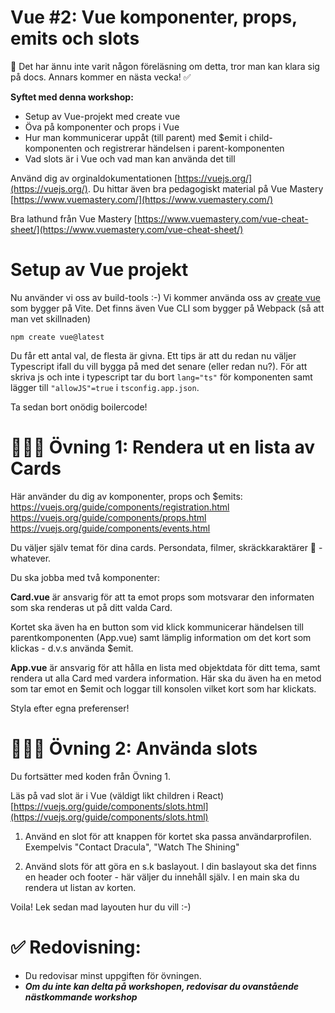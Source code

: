 
# Vue #2: Vue komponenter, props, emits och slots
👋 Det har ännu inte varit någon föreläsning om detta, tror man kan klara sig på docs. Annars kommer en nästa vecka!  ✅ 

**Syftet med denna workshop:** 

* Setup av Vue-projekt med create vue
* Öva på komponenter och props i Vue
* Hur man kommunicerar uppåt (till parent) med $emit i child-komponenten och registrerar händelsen i parent-komponenten
* Vad slots är i Vue och vad man kan använda det till 

Använd dig av orginaldokumentationen [https://vuejs.org/](https://vuejs.org/). Du hittar även bra pedagogiskt material på Vue Mastery [https://www.vuemastery.com/](https://www.vuemastery.com/)

Bra lathund från Vue Mastery [https://www.vuemastery.com/vue-cheat-sheet/](https://www.vuemastery.com/vue-cheat-sheet/)

# Setup av Vue projekt

Nu använder vi oss av build-tools :-) Vi kommer använda oss av  [create vue](https://github.com/vuejs/create-vue) som bygger på Vite. Det finns även Vue CLI som bygger på Webpack (så att man vet skillnaden)

```
npm create vue@latest

```

Du får ett antal val, de flesta är givna. Ett tips är att du redan nu väljer Typescript ifall du vill bygga på med det senare (eller redan nu?). För att skriva js och inte i typescript tar du bort ```lang="ts"``` för komponenten samt lägger till ```"allowJS"=true``` i ```tsconfig.app.json```. 

Ta sedan bort onödig boilercode!


# 👩🏽‍💻 Övning 1: Rendera ut en lista av Cards

Här använder du dig av komponenter, props och $emits:
[https://vuejs.org/guide/components/registration.html
](https://vuejs.org/guide/components/events.html)
[https://vuejs.org/guide/components/props.html
](https://vuejs.org/guide/components/events.html)
[https://vuejs.org/guide/components/events.html
](https://vuejs.org/guide/components/events.html)

Du väljer själv temat för dina cards. Persondata, filmer, skräckkaraktärer 👻 -  whatever.

Du ska jobba med två komponenter:

**Card.vue** är ansvarig för att ta emot props som motsvarar den informaten som ska renderas ut på ditt valda Card. 

Kortet ska även ha en button som vid klick kommunicerar händelsen till parentkomponenten (App.vue) samt lämplig information om det kort som klickas - d.v.s använda $emit.

**App.vue** är ansvarig för att hålla en lista med objektdata för ditt tema, samt rendera ut alla Card med vardera information. Här ska du även ha en metod som tar emot en $emit och loggar till konsolen vilket kort som har klickats.

Styla efter egna preferenser!

# 👩🏽‍💻 Övning 2: Använda slots

Du fortsätter med koden från Övning 1.

Läs på vad slot är i Vue (väldigt likt children i React)
[https://vuejs.org/guide/components/slots.html](https://vuejs.org/guide/components/slots.html)

1. Använd en slot för att knappen för kortet ska passa användarprofilen. Exempelvis "Contact Dracula", "Watch The Shining"

2. Använd slots för att göra en s.k baslayout. I din baslayout ska det finns en header och footer - här väljer du innehåll själv. I en main ska du rendera ut listan av korten.

Voila! Lek sedan mad layouten hur du vill :-) 




# ✅ Redovisning:
* Du redovisar minst uppgiften för övningen. 
* ***Om du inte kan delta på workshopen, redovisar du ovanstående nästkommande workshop***







